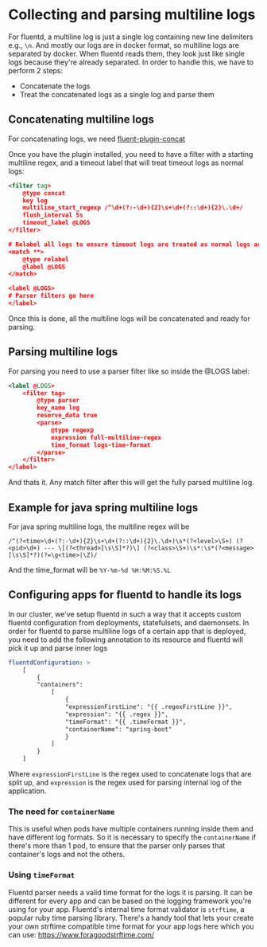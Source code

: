 # Collecting and parsing multiline logs

For fluentd, a multiline log is just a single log containing new line delimiters e.g., `\n`. And mostly our logs are in docker format, so multiline logs are separated by docker. When fluentd reads them, they look just like single logs because they're already separated. In order to handle this, we have to perform 2 steps:

* Concatenate the logs
* Treat the concatenated logs as a single log and parse them

## Concatenating multiline logs

For concatenating logs, we need [fluent-plugin-concat](https://github.com/fluent-plugins-nursery/fluent-plugin-concat)

Once you have the plugin installed, you need to have a filter with a starting multiline regex, and a timeout label that will treat timeout logs as normal logs:

```xml
<filter tag>
    @type concat
    key log
    multiline_start_regexp /^\d+(?:-\d+){2}\s+\d+(?::\d+){2}\.\d+/
    flush_interval 5s
    timeout_label @LOGS
</filter>

# Relabel all logs to ensure timeout logs are treated as normal logs and not ignored
<match **>
    @type relabel
    @label @LOGS
</match>

<label @LOGS>
# Parser filters go here
</label>
```

Once this is done, all the multiline logs will be concatenated and ready for parsing.

## Parsing multiline logs

For parsing you need to use a parser filter like so inside the @LOGS label:

```xml
<label @LOGS>
    <filter tag>
        @type parser
        key_name log
        reserve_data true
        <parse>
            @type regexp
            expression full-multiline-regex
            time_format logs-time-format
        </parse>
    </filter>
</label>
```

And thats it. Any match filter after this will get the fully parsed multiline log.

## Example for java spring multiline logs

For java spring multiline logs, the multiline regex will be

```regex
/^(?<time>\d+(?:-\d+){2}\s+\d+(?::\d+){2}\.\d+)\s*(?<level>\S+) (?<pid>\d+) --- \[(?<thread>[\s\S]*?)\] (?<class>\S+)\s*:\s*(?<message>[\s\S]*?)(?=\g<time>|\Z)/
```

And the time_format will be `%Y-%m-%d %H:%M:%S.%L`

## Configuring apps for fluentd to handle its logs

In our cluster, we've setup fluentd in such a way that it accepts custom fluentd configuration from deployments, statefulsets, and daemonsets. In order for fluentd to parse multiline logs of a certain app that is deployed, you need to add the following annotation to its resource and fluentd will pick it up and parse inner logs

```yaml
fluentdConfiguration: >
    [
        {
        "containers":
            [
                {
                "expressionFirstLine": "{{ .regexFirstLine }}",
                "expression": "{{ .regex }}",
                "timeFormat": "{{ .timeFormat }}",
                "containerName": "spring-boot"
                }
            ]
        }
    ]
```

Where `expressionFirstLine` is the regex used to concatenate logs that are split up, and `expression` is the regex used for parsing internal log of the application.

### The need for `containerName`

This is useful when pods have multiple containers running inside them and have different log formats. So it is necessary to specify the `containerName` if there's more than 1 pod, to ensure that the parser only parses that container's logs and not the others.

### Using `timeFormat`

Fluentd parser needs a valid time format for the logs it is parsing. It can be different for every app and can be based on the logging framework you're using for your app. Fluentd's internal time format validator is `strftime`, a popular ruby time parsing library. There's a handy tool that lets your create your own strftime compatible time format for your app logs here which you can use: https://www.foragoodstrftime.com/
